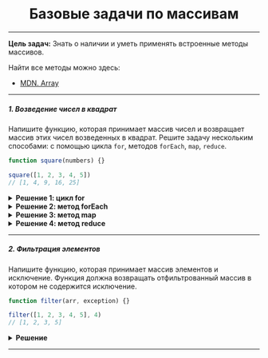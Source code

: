 <div align="center">

# Базовые задачи по массивам

</div>

---

**Цель задач:** Знать о наличии и уметь применять встроенные методы массивов.

Найти все методы можно здесь:
* [MDN. Array](https://developer.mozilla.org/ru/docs/Web/JavaScript/Reference/Global_Objects/Array)

---

##### 1. Возведение чисел в квадрат
Напишите функцию, которая принимает массив чисел и возвращает массив этих чисел возведенных в квадрат. Решите задачу нескольким способами: с помощью цикла `for`, методов `forEach`, `map`, `reduce`.

```javascript
function square(numbers) {}

square([1, 2, 3, 4, 5])
// [1, 4, 9, 16, 25]
```

<details><summary><b>Решение 1: цикл for</b></summary>
<p>

```javascript
function square(numbers) {
  const result = []
  for (let i = 0; i < numbers.length; i++) {
    result.push(numbers[i] ** 2)
  }
  return result
}
```

</p>
</details>

<details><summary><b>Решение 2: метод forEach</b></summary>
<p>

```javascript
function square(numbers) {
  const result = []
  numbers.forEach((num) => result.push(num ** 2))
  return result
}
```

</p>
</details>

<details><summary><b>Решение 3: метод map</b></summary>
<p>

```javascript
function square(numbers) {
  return numbers.map((num) => num ** 2)
}
```

</p>
</details>

<details><summary><b>Решение 4: метод reduce</b></summary>
<p>

```javascript
function square(numbers) {
  return numbers.reduce((acc, num) => {
    acc.push(num ** 2)
    return acc
  }, [])
}
```

</p>
</details>

---

##### 2. Фильтрация элементов
Напишите функцию, которая принимает массив элементов и исключение. Функция должна возвращать отфильтрованный массив в котором не содержится исключение.

```javascript
function filter(arr, exception) {}

filter([1, 2, 3, 4, 5], 4)
// [1, 2, 3, 5]
```

<details><summary><b>Решение</b></summary>
<p>

```javascript
function filter(arr, exception) {
  return arr.filter((val) => val !== exception)
}
```

</p>
</details>

---



